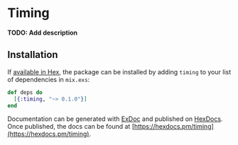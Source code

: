 # Timing

**TODO: Add description**

## Installation

If [available in Hex](https://hex.pm/docs/publish), the package can be installed
by adding `timing` to your list of dependencies in `mix.exs`:

```elixir
def deps do
  [{:timing, "~> 0.1.0"}]
end
```

Documentation can be generated with [ExDoc](https://github.com/elixir-lang/ex_doc)
and published on [HexDocs](https://hexdocs.pm). Once published, the docs can
be found at [https://hexdocs.pm/timing](https://hexdocs.pm/timing).

